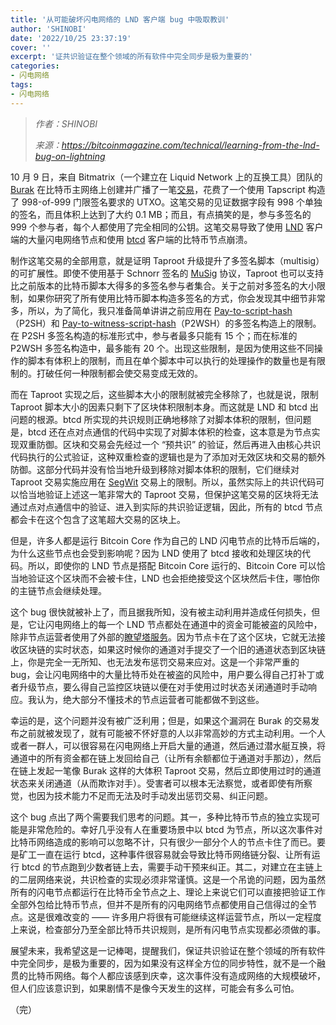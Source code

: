 ```yaml
---
title: '从可能破坏闪电网络的 LND 客户端 bug 中吸取教训'
author: 'SHINOBI'
date: '2022/10/25 23:37:19'
cover: ''
excerpt: '证共识验证在整个领域的所有软件中完全同步是极为重要的'
categories:
- 闪电网络
tags:
- 闪电网络
---
```



> *作者：SHINOBI*
> 
> *来源：<https://bitcoinmagazine.com/technical/learning-from-the-lnd-bug-on-lightning>*



10 月 9 日，来自 Bitmatrix（一个建立在 Liquid Network 上的互换工具）团队的 [Burak](https://twitter.com/brqgoo?lang=en) 在比特币主网络上创建并广播了一笔[交易](https://mempool.space/tx/7393096d97bfee8660f4100ffd61874d62f9a65de9fb6acf740c4c386990ef73)，花费了一个使用 Tapscript 构造了 998-of-999 门限签名要求的 UTXO。这笔交易的见证数据字段有 998 个单独的签名，而且体积上达到了大约 0.1 MB；而且，有点搞笑的是，参与多签名的 999 个参与者，每个人都使用了完全相同的公钥。这笔交易导致了使用 [LND](https://github.com/lightningnetwork/lnd) 客户端的大量闪电网络节点和使用 [btcd](https://github.com/btcsuite/btcd) 客户端的比特币节点崩溃。

制作这笔交易的全部用意，就是证明 Taproot 升级提升了多签名脚本（multisig）的可扩展性。即使不使用基于 Schnorr 签名的 [MuSig](https://bitcoinops.org/en/topics/musig/) 协议，Taproot 也可以支持比之前版本的比特币脚本大得多的多签名参与者集合。关于之前对多签名的大小限制，如果你研究了所有使用比特币脚本构造多签名的方式，你会发现其中细节非常多，所以，为了简化，我只准备简单讲讲之前应用在 [Pay-to-script-hash](https://river.com/learn/terms/p/p2sh/)（P2SH）和 [Pay-to-witness-script-hash](https://river.com/learn/terms/p/p2wsh/)（P2WSH）的多签名构造上的限制。在 P2SH 多签名构造的标准形式中，参与者最多只能有 15 个；而在标准的 P2WSH 多签名构造中，最多能有 20 个。出现这些限制，是因为使用这些不同操作的脚本有体积上的限制，而且在单个脚本中可以执行的处理操作的数量也是有限制的。打破任何一种限制都会使交易变成无效的。

而在 Taproot 实现之后，这些脚本大小的限制就被完全移除了，也就是说，限制 Taproot 脚本大小的因素只剩下了区块体积限制本身。而这就是 LND 和 btcd 出问题的根源。btcd 所实现的共识规则正确地移除了对脚本体积的限制，但问题是，btcd 还在点对点通信的代码中实现了对脚本体积的检查，这本意是为节点实现双重防御。区块和交易会先经过一个 “预共识” 的验证，然后再进入由核心共识代码执行的公式验证，这种双重检查的逻辑也是为了添加对无效区块和交易的额外防御。这部分代码并没有恰当地升级到移除对脚本体积的限制，它们继续对 Taproot 交易实施应用在 [SegWit](https://bitcoinmagazine.com/guides/what-is-segwit) 交易上的限制。所以，虽然实际上的共识代码可以恰当地验证上述这一笔非常大的 Taproot 交易，但保护这笔交易的区块将无法通过点对点通信中的验证、进入到实际的共识验证逻辑，因此，所有的 btcd 节点都会卡在这个包含了这笔超大交易的区块上。

但是，许多人都是运行 Bitcoin Core 作为自己的 LND 闪电节点的比特币后端的，为什么这些节点也会受到影响呢？因为 LND 使用了 btcd 接收和处理区块的代码。所以，即使你的 LND 节点是搭配 Bitcoin Core 运行的、Bitcoin Core 可以恰当地验证这个区块而不会被卡住，LND 也会拒绝接受这个区块然后卡住，哪怕你的主链节点会继续处理。

这个 bug 很快就被补上了，而且据我所知，没有被主动利用并造成任何损失，但是，它让闪电网络上的每一个 LND 节点都处在通道中的资金可能被盗的风险中，除非节点运营者使用了外部的[瞭望塔服务](https://bitcoinmagazine.com/technical/watchtowers-are-coming-lightning)。因为节点卡在了这个区块，它就无法接收区块链的实时状态，如果这时候你的通道对手提交了一个旧的通道状态到区块链上，你是完全一无所知、也无法发布惩罚交易来应对。这是一个非常严重的 bug，会让闪电网络中的大量比特币处在被盗的风险中，用户要么得自己打补丁或者升级节点，要么得自己监控区块链以便在对手使用过时状态关闭通道时手动响应。我认为，绝大部分不懂技术的节点运营者可能都做不到这些。

幸运的是，这个问题并没有被广泛利用；但是，如果这个漏洞在 Burak 的交易发布之前就被发现了，就有可能被不怀好意的人以非常高妙的方式主动利用。一个人或者一群人，可以很容易在闪电网络上开启大量的通道，然后通过潜水艇互换，将通道中的所有资金都在链上发回给自己（让所有余额都位于通道对手那边），然后在链上发起一笔像 Burak 这样的大体积 Taproot 交易，然后立即使用过时的通道状态来关闭通道（从而欺诈对手）。受害者可以根本无法察觉，或者即使有所察觉，也因为技术能力不足而无法及时手动发出惩罚交易、纠正问题。

这个 bug 点出了两个需要我们思考的问题。其一，多种比特币节点的独立实现可能是非常危险的。幸好几乎没有人在重要场景中以 btcd 为节点，所以这次事件对比特币网络造成的影响可以忽略不计，只有很少一部分个人的节点卡住了而已。要是矿工一直在运行 btcd，这种事件很容易就会导致比特币网络链分裂、让所有运行 btcd 的节点跑到少数者链上去，需要手动干预来纠正。其二，对建立在主链上的二层网络来说，共识检查的实现必须非常谨慎。这是一个吊诡的问题，因为虽然所有的闪电节点都运行在比特币全节点之上、理论上来说它们可以直接把验证工作全部外包给比特币节点，但并不是所有的闪电网络节点都使用自己信得过的全节点。这是很难改变的 —— 许多用户将很有可能继续这样运营节点，所以一定程度上来说，检查部分乃至全部比特币共识规则，是所有闪电节点实现都必须做的事。

展望未来，我希望这是一记棒喝，提醒我们，保证共识验证在整个领域的所有软件中完全同步，是极为重要的，因为如果没有这样全方位的同步特性，就不是一个融贯的比特币网络。每个人都应该感到庆幸，这次事件没有造成网络的大规模破坏，但人们应该意识到，如果剧情不是像今天发生的这样，可能会有多么可怕。

（完）